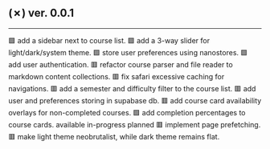 ## (✗) ver. 0.0.1
-----------------
  🟩 add a sidebar next to course list.
  🟩 add a 3-way slider for light/dark/system theme.
  🟩 store user preferences using nanostores.
  🟩 add user authentication.
  🟥 refactor course parser and file reader to markdown content collections.
  🟥 fix safari excessive caching for navigations.
  🟥 add a semester and difficulty filter to the course list.
  🟥 add user and preferences storing in supabase db.
  🟥 add course card availability overlays for non-completed courses.
  🟩 add completion percentages to course cards.
     available
     in-progress
     planned
  🟥 implement page prefetching.
  🟥 make light theme neobrutalist, while dark theme remains flat.
